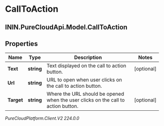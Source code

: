 # CallToAction

## ININ.PureCloudApi.Model.CallToAction

## Properties

|Name | Type | Description | Notes|
|------------ | ------------- | ------------- | -------------|
| **Text** | **string** | Text displayed on the call to action button. | [optional] |
| **Url** | **string** | URL to open when user clicks on the call to action button. | |
| **Target** | **string** | Where the URL should be opened when the user clicks on the call to action button. | [optional] |



_PureCloudPlatform.Client.V2 224.0.0_
